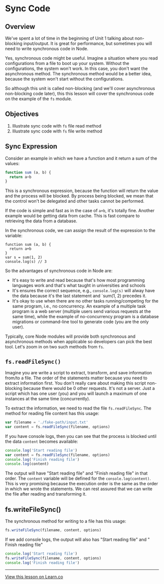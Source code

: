 # Sync Code

## Overview

We've spent a lot of time in the beginning of Unit 1 talking about non-blocking input/output. It is great for performance, but sometimes you will need to write synchronous code in Node.

Yes, synchronous code might be useful. Imagine a situation where you read configurations from a file to boot up your system. Without the configurations, the system won't work. In this case, you don't want the asynchronous method. The synchronous method would be a better idea, because the system won't start without the configurations.

So although this unit is called non-blocking (and we'll cover asynchronous non-blocking code later), this this lesson will cover the synchronous code on the example of the `fs` module.

## Objectives

1. Illustrate sync code with `fs` file read method
1. Illustrate sync code with `fs` file write method

## Sync Expression

Consider an example in which we have a function and it return a sum of the values:

```js
function sum (a, b) {
  return a+b
}
```

This is a synchronous expression, because the function will return the value and the process will be blocked. By process being blocked, we mean that the control won't be delegated and other tasks cannot be performed. 

If the code is simple and fast as in the case of `a+b`, it's totally fine. Another example would be getting data from cache. This is fast compare to retrieving the data from a database.

In the synchronous code, we can assign the result of the expression to the variable:

```
function sum (a, b) {
  return a+b
}
var s = sum(1, 2)
console.log(s) // 3
```

So the advantages of synchronous code in Node are:

* It's easy to write and read because that's how most programming languages work and that's what taught in universities and schools
* It's ensures the correct sequence, e.g., `console.log(s)` will alway have the data because it's the last statement and `sum(1, 2) precedes it.
* It's okay to use when there are no other tasks running/competing for the same program, i.e., no concurrency. An example of a multiple task program is a web server (multiple users send various requests at the same time), while the example of no-concurrency program is a database migrations or command-line tool to generate code (you are the only user).

Typically, core Node modules will provide both synchronous and asynchronous methods when applicable so developers can pick the best tool. Let's zoom in on two such methods from `fs`.

## `fs.readFileSync()`

Imagine you are write a script to extract, transform, and save information from/to a file. The order of the statements matter because you need to extract information first. You don't really care about making this script non-blocking because there would be 0 other requests. It's not a server. Just a script which has one user (you) and you will launch a maximum of one instances at the same time (concurrently). 

To extract the information, we need to read the file `fs.readFileSync`. The method for reading file content has this usage:

```js
var filename = './fake-path/input.txt'
var content = fs.readFileSync(filename, options)
```

If you have console logs, then you can see that the process is blocked until the data `content` becomes available:

```js
console.log('Start reading file')
var content = fs.readFileSync(filename, options)
console.log('Finish reading file')
console.log(content)
```

The output will have "Start reading file" and "Finish reading file" in that order. The `content` variable will be defined for the `console.log(content)`. This is very promising because the execution order is the same as the order in which we wrote the statements. We can rest assured that we can write the file after reading and transforming it.


## fs.writeFileSync()

The synchronous method for writing to a file has this usage:

```js
fs.writeFileSync(filename, content, options)
```

If we add console logs, the output will also has "Start reading file" and " Finish reading file"

```js
console.log('Start reading file')
fs.writeFileSync(filename, content, options)
console.log('Finish reading file')
```

---

<a href='https://learn.co/lessons/node-non-blocking-sync' data-visibility='hidden'>View this lesson on Learn.co</a>

